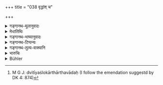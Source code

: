 +++
title = "038 वृद्धांश् च"

+++

<details><summary>गङ्गानथ-मूलानुवादः</summary>

Every day he shall wait upon elderly persons, Brāhmaṇas, pure and learned in the Vedas; he who constantly waits upon elderly persons is honoured even by Rākṣasas.—(38)
</details>

<details><summary>मेधातिथिः</summary>

**वृद्धान्** वयस्थब्राह्मणान् । एतद् अपूर्वम्, अन्यत् पूर्वसिद्धं **विप्रान्** इत्यादि । **शुचीन्** निरुपाधीन् । एतद् अप्य् अपूर्वम् । यथैवाध्ययनविज्ञाने उपास्यत्वकारणम् एवं शुचित्वम् अपि । द्वितीयश्लोकार्धो ऽर्थवादः[^४०] । **रक्षोभिः** । रक्षांसि निर्दयानि महाबलानि सर्वधर्मशून्यानि, तान्य् अपि वृद्धसेविनं पूजयन्ति ॥ ७.३८ ॥


[^४०]:
     M G J: dvitīyaślokārthārthavādaḥ (I follow the emendation suggestd by DK 4: 874)

_वृद्धसेवायाः प्रयोजनम् आह ।_
</details>

<details><summary>गङ्गानथ-भाष्यानुवादः</summary>

‘*Elderly*’—aged—Brāhmaṇas. This alone is something new enjoined here; all the rest of it, ‘Brāhmaṇas’ and so forth, is what has been already declared before.

‘Pure’—free from defects. This also is something new; the meaning being that ‘purity’ is as good a reason for being honoured as ‘knowledge and learning.’

The second half of the verse is purely commendatory.

‘*By Rākṣasas*’—As a rule, *Rākṣasas* are pitiless, very powerful and devoid of all virtues; and yet. even these honour the person who waits upon elderly men.—(38).
</details>

<details><summary>गङ्गानथ-टिप्पन्यः</summary>

This verse is quoted in *Vīramitrodaya* (Rājanīti, p. 119), which adds
the following notes:—‘*vṛddhān*’ as ‘advanced in age, be they Brāhmaṇas
or non-Brāhmaṇas’;—‘*viprān*’ and ‘*vedavidaḥ*’ have been already
explained ‘*śucīn*’ is ‘free from guile’;—Medhātithi adds that this
qualification also is one that has not been mentioned elsewhere; but
Kullūka Bhaṭṭa holds that all the rest are only qualifications of
‘*viprān*’ \[so that Brāhmaṇas alone are meant\];—the meaning of the
second line is that ‘the king is respected also by those reckless,
merciless ruffians who are devoid of all virtues, not say by ordinary
people.’
</details>

<details><summary>गङ्गानथ-तुल्य-वाक्यानि</summary>

*Kāmandaka* (1.60).—‘A king serving elderly persons is held in high
esteem by the pious; though induced by vile men, he commits no vile
deeds.’

*Viṣṇu* (3.77).—‘He should honour the aged.’
</details>

<details><summary>भारुचिः</summary>

इमान् अपरान् विद्यावृद्धान् ब्राह्मणान् धर्मायैव केवलाय सेवेत । येन **वृद्धसेवी** न केवलं धर्मेण युज्यते, लोके ऽपि च विश्वसनीयतमो भवति । अतश् च **रक्षोभिर् अपि पूज्यते** इत्य् उच्यते ॥ ७.३८ ॥
</details>

<details><summary>Bühler</summary>

038	Let him daily worship aged Brahmanas who know the Veda and are pure; for he who always worships aged men, is honoured even by Rakshasas.
</details>
